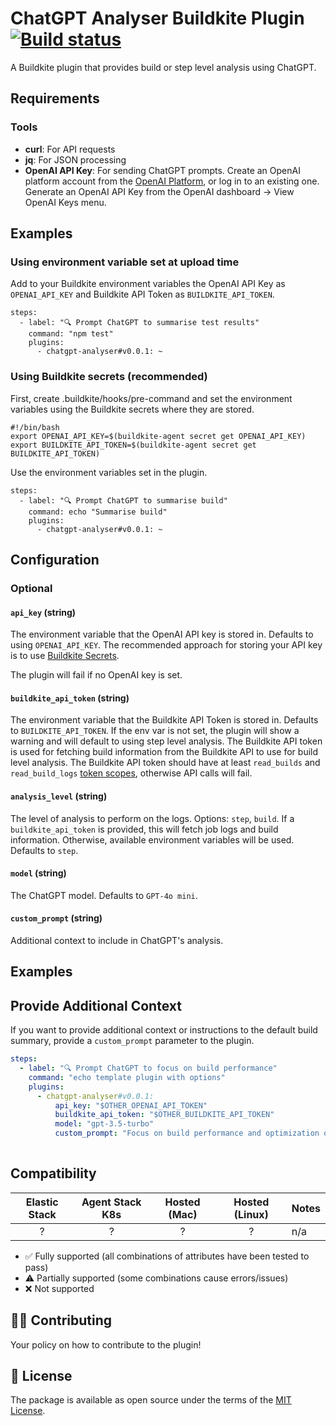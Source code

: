 # ChatGPT Analyser Buildkite Plugin [![Build status](https://badge.buildkite.com/d673030645c7f3e7e397affddd97cfe9f93a40547ed17b6dc5.svg)](https://buildkite.com/buildkite/plugins-template)

A Buildkite plugin that provides build or step level analysis using ChatGPT.  

## Requirements

### Tools
- **curl**: For API requests
- **jq**: For JSON processing
- **OpenAI API Key**: For sending ChatGPT prompts. Create an OpenAI platform account from the [OpenAI Platform](http://platform.openai.com/login), or log in to an existing one. Generate an OpenAI API Key from the OpenAI dashboard → View OpenAI Keys menu. 
     
 
## Examples

### Using environment variable set at upload time 

Add to your Buildkite environment variables the OpenAI API Key as `OPENAI_API_KEY` and Buildkite API Token as `BUILDKITE_API_TOKEN`. 

```
steps:
  - label: "🔍 Prompt ChatGPT to summarise test results"
    command: "npm test"
    plugins:
      - chatgpt-analyser#v0.0.1: ~
```

### Using Buildkite secrets (recommended)

First, create .buildkite/hooks/pre-command and set the environment variables using the Buildkite secrets where they are stored. 

```
#!/bin/bash
export OPENAI_API_KEY=$(buildkite-agent secret get OPENAI_API_KEY) 
export BUILDKITE_API_TOKEN=$(buildkite-agent secret get BUILDKITE_API_TOKEN)    
```

Use the environment variables set in the plugin.

```
steps:
  - label: "🔍 Prompt ChatGPT to summarise build"
    command: echo "Summarise build"
    plugins:
      - chatgpt-analyser#v0.0.1: ~
```


## Configuration


### Optional

#### `api_key` (string)

The environment variable that the OpenAI API key is stored in. Defaults to using `OPENAI_API_KEY`. The recommended approach for storing your API key is to use [Buildkite Secrets](https://buildkite.com/docs/pipelines/security/secrets/buildkite-secrets).

The plugin will fail if no OpenAI key is set. 

#### `buildkite_api_token` (string)

The environment variable that the Buildkite API Token is stored in. Defaults to `BUILDKITE_API_TOKEN`. If the env var is not set, the plugin will show a warning and will default to using step level analysis. The Buildkite API token is used for fetching build information from the Buildkite API to use for build level analysis. The Buildkite API token should have at least `read_builds` and `read_build_logs` [token scopes](https://buildkite.com/docs/apis/managing-api-tokens#token-scopes), otherwise API calls will fail. 

#### `analysis_level` (string)

The level of analysis to perform on the logs. Options: `step`, `build`. If a `buildkite_api_token` is provided, this will fetch job logs and build information. Otherwise, available environment variables will be used.  Defaults to `step`.

#### `model` (string)

The ChatGPT model. Defaults to `GPT-4o mini`.

#### `custom_prompt` (string)

Additional context to include in ChatGPT's analysis.   

## Examples

## Provide Additional Context  

If you want to provide additional context or instructions to the default build summary, provide a `custom_prompt` parameter to the plugin. 

```yaml
steps:
  - label: "🔍 Prompt ChatGPT to focus on build performance"
    command: "echo template plugin with options"
    plugins:
      - chatgpt-analyser#v0.0.1:
          api_key: "$OTHER_OPENAI_API_TOKEN"
          buildkite_api_token: "$OTHER_BUILDKITE_API_TOKEN"
          model: "gpt-3.5-turbo"
          custom_prompt: "Focus on build performance and optimization opportunities"
        
```

## Compatibility

| Elastic Stack | Agent Stack K8s | Hosted (Mac) | Hosted (Linux) | Notes |
| :-----------: | :-------------: | :----: | :----: |:---- |
| ? | ? | ? | ? | n/a |

- ✅ Fully supported (all combinations of attributes have been tested to pass)
- ⚠️ Partially supported (some combinations cause errors/issues)
- ❌ Not supported

## 👩‍💻 Contributing

Your policy on how to contribute to the plugin!

## 📜 License

The package is available as open source under the terms of the [MIT License](https://opensource.org/licenses/MIT).
